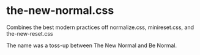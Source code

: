 # the-new-normal.css
Combines the best modern practices off normalize.css, minireset.css, and the-new-reset.css

The name was a toss-up between The New Normal and Be Normal.

